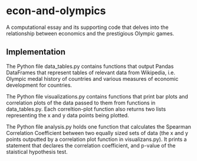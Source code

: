 # econ-and-olympics
A computational essay and its supporting code that delves into the relationship between economics and the prestigious Olympic games.

## Implementation

The Python file data_tables.py contains functions that output Pandas DataFrames that represent tables of relevant data from Wikipedia, i.e. Olympic medal history of countries and various measures of economic development for countries.

The Python file visualizations.py contains functions that print bar plots and correlation plots of the data passed to them from functions in data_tables.py. Each correltion-plot function also returns two lists representing the x and y data points being plotted.

The Python file analysis.py holds one function that calculates the Spearman Correlation Coefficient between two equally sized sets of data (the x and y points outputted by a correlation plot function in visualizans.py). It prints a statement that declares the correlation coefficient, and p-value of the staistical hypothesis test.